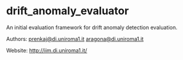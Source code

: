 # drift_anomaly_evaluator
An initial evaluation framework for drift anomaly detection evaluation.

Authors:
prenkaj@di.uniroma1.it
aragona@di.uniroma1.it

Website: http://iim.di.uniroma1.it/
